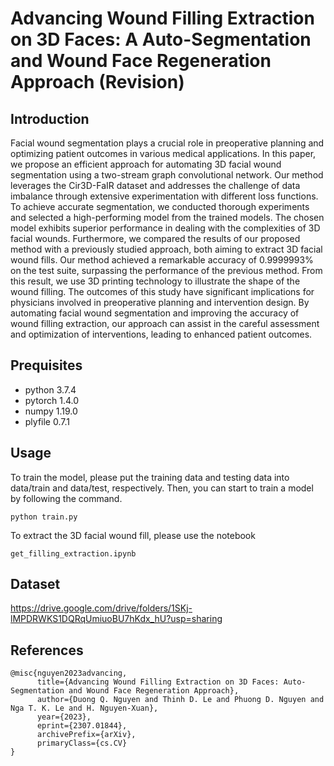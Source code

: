 # Advancing Wound Filling Extraction on 3D Faces: A Auto-Segmentation and Wound Face Regeneration Approach (Revision)

## Introduction
Facial wound segmentation plays a crucial role in preoperative planning and optimizing patient outcomes in various medical applications. In this paper, we propose an efficient approach for automating 3D facial wound segmentation using a two-stream graph convolutional network. Our method leverages the Cir3D-FaIR dataset and addresses the challenge of data imbalance through extensive experimentation with different loss functions. To achieve accurate segmentation, we conducted thorough experiments and selected a high-performing model from the trained models. The chosen model exhibits superior performance in dealing with the complexities of 3D facial wounds. Furthermore, we compared the results of our proposed method with a previously studied approach, both aiming to extract 3D facial wound fills. Our method achieved a remarkable accuracy of 0.9999993\% on the test suite, surpassing the performance of the previous method. From this result, we use 3D printing technology to illustrate the shape of the wound filling. The outcomes of this study have significant implications for physicians involved in preoperative planning and intervention design. By automating facial wound segmentation and improving the accuracy of wound filling extraction, our approach can assist in the careful assessment and optimization of interventions, leading to enhanced patient outcomes.

## Prequisites
* python 3.7.4
* pytorch 1.4.0
* numpy 1.19.0
* plyfile 0.7.1

## Usage
To train the model, please put the training data and testing data into data/train and data/test, respectively. Then, you can start to train a model by following the command.

```shell
python train.py
```
To extract the 3D facial wound fill, please use the notebook
```shell
get_filling_extraction.ipynb
```

## Dataset
https://drive.google.com/drive/folders/1SKj-lMPDRWKS1DQRqUmiuoBU7hKdx_hU?usp=sharing

## References

```
@misc{nguyen2023advancing,
      title={Advancing Wound Filling Extraction on 3D Faces: Auto-Segmentation and Wound Face Regeneration Approach}, 
      author={Duong Q. Nguyen and Thinh D. Le and Phuong D. Nguyen and Nga T. K. Le and H. Nguyen-Xuan},
      year={2023},
      eprint={2307.01844},
      archivePrefix={arXiv},
      primaryClass={cs.CV}
}
```

